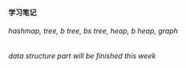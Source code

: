 #### 学习笔记


###### hashmap, tree, b tree, bs tree, heap, b heap, graph
###### data structure part will be finished this week
